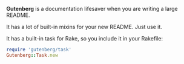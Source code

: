 **Gutenberg** is a documentation lifesaver when you are writing a large README.

It has a lot of built-in mixins for your new README. Just use it.

It has a built-in task for Rake, so you include it in your Rakefile:

```ruby
require 'gutenberg/task'
Gutenberg::Task.new
```
